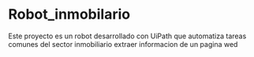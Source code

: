 # Robot_inmobilario
Este proyecto es un robot desarrollado con UiPath que automatiza tareas comunes del sector inmobiliario extraer informacion de un pagina wed
